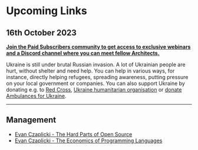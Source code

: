 # Upcoming Links

## 16th October 2023

**[Join the Paid Subscribers community to get access to exclusive webinars and a Discord channel where you can meet fellow Architects.](https://www.architecture-weekly.com/p/whats-architecture-weekly)**

Ukraine is still under brutal Russian invasion. A lot of Ukrainian people are hurt, without shelter and need help. You can help in various ways, for instance, directly helping refugees, spreading awareness, putting pressure on your local government or companies. You can also support Ukraine by donating e.g. to [Red Cross](https://www.icrc.org/en/donate/ukraine), [Ukraine humanitarian organisation](https://savelife.in.ua/en/donate/) or [donate Ambulances for Ukraine](https://www.gofundme.com/f/help-to-save-the-lives-of-civilians-in-a-war-zone).

---
## Management
- [Evan Czaplicki - The Hard Parts of Open Source](https://www.youtube.com/watch?v=o_4EX4dPppA)
- [Evan Czaplicki - The Economics of Programming Languages](https://www.youtube.com/watch?v=XZ3w_jec1v8)

